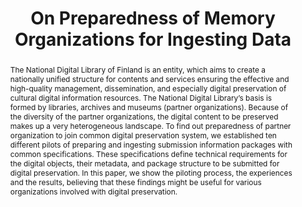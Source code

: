 ---
abstract: The National Digital Library of Finland is an entity, which aims to create
  a nationally unified structure for contents and services ensuring the effective
  and high-quality management, dissemination, and especially digital preservation
  of cultural digital information resources. The National Digital Library’s basis
  is formed by libraries, archives and museums (partner organizations). Because of
  the diversity of the partner organizations, the digital content to be preserved
  makes up a very heterogeneous landscape. To find out preparedness of partner organization
  to join common digital preservation system, we established ten different pilots
  of preparing and ingesting submission information packages with common specifications.
  These specifications define technical requirements for the digital objects, their
  metadata, and package structure to be submitted for digital preservation. In this
  paper, we show the piloting process, the experiences and the results, believing
  that these findings might be useful for various organizations involved with digital
  preservation.
creators:
- Lehtonen, Juha
- Helin, Heikki
- Koivunen, Kimmo
- Lehtonen, Kuisma
date: null
document_url: https://services.phaidra.univie.ac.at/api/object/o:378049/download
grand_parent: iPRES
institutions: []
keywords:
- digital preservation
- designated community
- submission information package
- metadata
- lisbon
landing_page_url: https://phaidra.univie.ac.at/o:378049
language: eng
layout: publication
license: CC BY-SA 2.0 AT
notes_url: null
parent: iPRES 2013
publication_type: paper
size: 470164
slides_url: null
source_name: iPRES
stream_url: null
title: On Preparedness of Memory Organizations for Ingesting Data
year: 2013
---